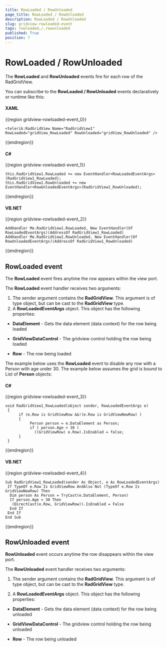 ```yaml
---
title: RowLoaded / RowUnloaded
page_title: RowLoaded / RowUnloaded
description: RowLoaded / RowUnloaded
slug: gridview-rowloaded-event
tags: rowloaded,/,rowunloaded
published: True
position: 7
---
```


# RowLoaded / RowUnloaded


The __RowLoaded__ and __RowUnloaded__ events fire for each row of the RadGridView.

You can subscribe to the __RowLoaded / RowUnloaded__ events declaratively or runtime like this:

#### __XAML__

{{region gridview-rowloaded-event_0}}

	<telerik:RadGridView Name="RadGridView1" RowLoaded="gridView_RowLoaded" RowUnloaded="gridView_RowUnloaded" />
{{endregion}}


#### __C#__

{{region gridview-rowloaded-event_1}}

	this.RadGridView1.RowLoaded += new EventHandler<RowLoadedEventArgs>(RadGridView1_RowLoaded);
	this.RadGridView1.RowUnloaded += new EventHandler<RowUnloadedEventArgs>(RadGridView1_RowUnloaded);
{{endregion}}


#### __VB.NET__

{{region gridview-rowloaded-event_2}}

	AddHandler Me.RadGridView1.RowLoaded, New EventHandler(Of RowLoadedEventArgs)(AddressOf RadGridView1_RowLoaded)
	AddHandler Me.RadGridView1.RowUnloaded, New EventHandler(Of RowUnloadedEventArgs)(AddressOf RadGridView1_RowUnloaded)
{{endregion}}


## RowLoaded event 

The __RowLoaded__ event fires anytime the row appears within the view port.

The __RowLoaded__ event handler receives two arguments:

1. The sender argument contains the __RadGridView__. This argument is of type object, but can be cast to the __RadGridView__ type.
2. A __RowLoadedEventArgs__ object. This object has the following properties:

* __DataElement__ - Gets the data element (data context) for the row being loaded

* __GridViewDataControl__ - The gridview control holding the row being loaded

* __Row__ - The row being loaded


The example below uses the __RowLoaded__ event to disable any row with a Person with age under 30. The example below assumes the grid is bound to List of __Person__ objects:

#### __C#__

{{region gridview-rowloaded-event_3}}

	void RadGridView1_RowLoaded(object sender, RowLoadedEventArgs e)  
	 {  
	      if (e.Row is GridViewRow &&!(e.Row is GridViewNewRow) )  
	      {  
	           Person person = e.DataElement as Person;  
	           if ( person.Age < 30 )  
	             ((GridViewRow) e.Row).IsEnabled = false;  
	      }  
	 }
{{endregion}}


#### __VB.NET__

{{region gridview-rowloaded-event_4}}

	Sub RadGridView1_RowLoaded(sender As Object, e As RowLoadedEventArgs)
	 If TypeOf e.Row Is GridViewRow AndAlso Not (TypeOf e.Row Is GridViewNewRow) Then
	  Dim person As Person = TryCast(e.DataElement, Person)
	  If person.Age < 30 Then
	   (DirectCast(e.Row, GridViewRow)).IsEnabled = False
	  End If
	 End If
	End Sub
{{endregion}}

## RowUnloaded event

__RowUnloaded__ event occurs anytime the row disappears within the view port.

The __RowUnloaded__ event handler receives two arguments:

1. The sender argument contains the __RadGridView__. This argument is of type object, but can be cast to the __RadGridView__ type.

2. A __RowLoadedEventArgs__ object. This object has the following properties:

* __DataElement__ - Gets the data element (data context) for the row being unloaded

* __GridViewDataControl__ - The gridview control holding the row being unloaded

* __Row__ - The row being unloaded


